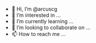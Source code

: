 - 👋 Hi, I’m @arcuscg
- 👀 I’m interested in ...
- 🌱 I’m currently learning ...
- 💞️ I’m looking to collaborate on ...
- 📫 How to reach me ...

<!---
arcuscg/arcuscg is a ✨ special ✨ repository because its `README.md` (this file) appears on your GitHub profile.
You can click the Preview link to take a look at your changes.
--->
